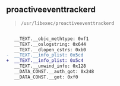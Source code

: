 ## proactiveeventtrackerd

> `/usr/libexec/proactiveeventtrackerd`

```diff

   __TEXT.__objc_methtype: 0xf1
   __TEXT.__oslogstring: 0x644
   __TEXT.__dlopen_cstrs: 0xb0
-  __TEXT.__info_plist: 0x5cd
+  __TEXT.__info_plist: 0x5c4
   __TEXT.__unwind_info: 0x128
   __DATA_CONST.__auth_got: 0x248
   __DATA_CONST.__got: 0xf0

```
